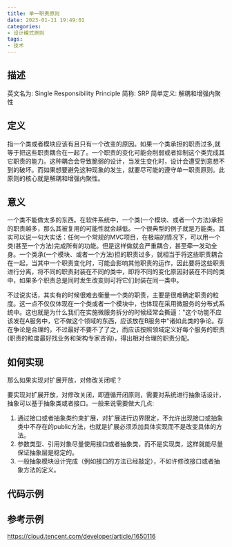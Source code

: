```yaml
---
title: 单一职责原则
date: 2023-01-11 19:49:01
categories:
- 设计模式原则
tags:
- 技术
---
```


## 描述

英文名为: Single Responsibility Principle
简称: SRP
简单定义: 解耦和增强内聚性
<!-- more -->



## 定义

指一个类或者模块应该有且只有一个改变的原因。如果一个类承担的职责过多,就等于把这些职责耦合在一起了。一个职责的变化可能会削弱或者抑制这个类完成其它职责的能力。这种耦合会导致脆弱的设计，当发生变化时，设计会遭受到意想不到的破坏。而如果想要避免这种现象的发生，就要尽可能的遵守单一职责原则。此原则的核心就是解耦和增强内聚性。

## 意义

一个类不能做太多的东西。在软件系统中，一个类(一个模块、或者一个方法)承担的职责越多，那么其被复用的可能性就会越低。一个很典型的例子就是万能类。其实可以说一句大实话：任何一个常规的MVC项目，在极端的情况下，可以用一个类(甚至一个方法)完成所有的功能。但是这样做就会严重耦合，甚至牵一发动全身。一个类承(一个模块、或者一个方法)担的职责过多，就相当于将这些职责耦合在一起，当其中一个职责变化时，可能会影响其他职责的运作，因此要将这些职责进行分离，将不同的职责封装在不同的类中，即将不同的变化原因封装在不同的类中，如果多个职责总是同时发生改变则可将它们封装在同一类中。

不过说实话，其实有的时候很难去衡量一个类的职责，主要是很难确定职责的粒度。这一点不仅仅体现在一个类或者一个模块中，也体现在采用微服务的分布式系统中。这也就是为什么我们在实施微服务拆分的时候经常会撕逼："这个功能不应该发在A服务中，它不做这个领域的东西，应该放在B服务中"诸如此类的争论。存在争论是合理的，不过最好不要不了了之，而应该按照领域定义好每个服务的职责(职责的粒度最好找业务和架构专家咨询)，得出相对合理的职责分配。



## 如何实现

那么如果实现对扩展开放，对修改关闭呢？ 

要实现对扩展开放，对修改关闭，即遵循开闭原则，需要对系统进行抽象话设计，抽象可以基于抽象类或者接口。一般来说需要做大几点:

1. 通过接口或者抽象类约束扩展，对扩展进行边界限定，不允许出现接口或抽象类中不存在的public方法，也就是扩展必须添加具体实现而不是改变具体的方法。
2. 参数类型、引用对象尽量使用接口或者抽象类，而不是实现类，这样就能尽量保证抽象层是稳定的。
3. 一般抽象模块设计完成（例如接口的方法已经敲定），不如许修改接口或者抽象方法的定义。



## 代码示例









## 参考示例

https://cloud.tencent.com/developer/article/1650116

